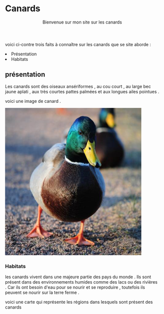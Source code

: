 <html lang="fr">
  <head>
    <h1>Canards</h1>
  </head>
  <body>
    <header>
      <p>Bienvenue sur mon site sur les canards</p>
    </header>
  <p>voici ci-contre trois faits à connaître sur les canards que se site aborde :</p>
	  <li>Présentation</li>
	  <li>Habitats</li>
    <h2>présentation</h2>
    <p>Les canards sont des oiseaux ansériformes , au cou court , au large bec jaune aplati , aux très courtes pattes palmées et aux longues ailes pointues .</p>
    <p>voici une image de canard .</p>
    <img src="image de canard.jpg">
    <h3>Habitats</h3>
    <p>les canards vivent dans une majeure partie des pays du monde . Ils sont présent dans des environnements humides comme des lacs ou des rivières . Car ils ont besoin d'eau pour se nourir et se reproduire , toutefois ils peuvent se nourir sur la terre ferme .</p>
    <p> voici une carte qui représente les régions dans lesquels sont présent des canards</p>
    <img src="
  	  
  
